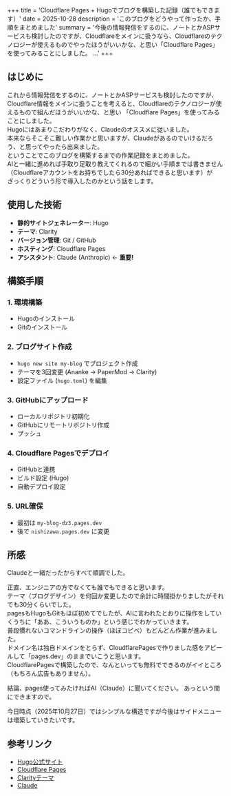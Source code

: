 +++
title = 'Cloudflare Pages + Hugoでブログを構築した記録（誰でもできます）'
date = 2025-10-28
description = 'このブログをどうやって作ったか、手順をまとめました'
summary = '今後の情報発信をするのに、ノートとかASPサービスも検討したのですが、Cloudflareをメインに扱うなら、Cloudflareのテクノロジーが使えるものでやったほうがいいかな、と思い「Cloudflare Pages」を使ってみることにしました。  ...'
+++

## はじめに

これから情報発信をするのに、ノートとかASPサービスも検討したのですが、    
Cloudflare情報をメインに扱うことを考えると、Cloudflareのテクノロジーが使えるもので組んだほうがいいかな、と思い
「Cloudflare Pages」を使ってみることにしました。  
Hugoにはあまりこだわりがなく、Claudeのオススメに従いました。  
本来ならそこそこ難しい作業かと思いますが、Claudeがあるのでいけるだろう、と思ってやったら出来ました。   
ということでこのブログを構築するまでの作業記録をまとめました。  
AIと一緒に進めれば手取り足取り教えてくれるので細かい手順までは書きません（Cloudflareアカウントをお持ちでしたら30分あればできると思います）が  
ざっくりどういう形で導入したのかという話をします。

## 使用した技術

- **静的サイトジェネレーター**: Hugo
- **テーマ**: Clarity
- **バージョン管理**: Git / GitHub
- **ホスティング**: Cloudflare Pages
- **アシスタント**: Claude (Anthropic) ← **重要!**

## 構築手順

### 1. 環境構築
- Hugoのインストール 
- Gitのインストール

### 2. ブログサイト作成
- `hugo new site my-blog` でプロジェクト作成
- テーマを3回変更 (Ananke → PaperMod → Clarity)
- 設定ファイル (`hugo.toml`) を編集

### 3. GitHubにアップロード
- ローカルリポジトリ初期化
- GitHubにリモートリポジトリ作成
- プッシュ

### 4. Cloudflare Pagesでデプロイ
- GitHubと連携
- ビルド設定 (Hugo)
- 自動デプロイ設定

### 5. URL確保
- 最初は `my-blog-dz3.pages.dev`
- 後で `nishizawa.pages.dev` に変更

## 所感

Claudeと一緒だったからすべて順調でした。  

正直、エンジニアの方でなくても誰でもできると思います。  
テーマ（ブログデザイン）を何回か変更したので余計に時間掛かりましたがそれでも30分くらいでした。  
pagesもHugoもGitもほぼ初めてでしたが、AIに言われたとおりに操作をしていくうちに「ああ、こういうものか」という感じでわかっていきます。  
普段慣れないコマンドラインの操作（ほぼコピペ）もどんどん作業が進みました。  
ドメイン名は独自ドメインをとらず、CloudflarePagesで作りました感をアピールして「pages.dev」のままでいこうと思います。  
CloudflarePagesで構築したので、なんといっても無料でできるのがイイところ（もちろん広告もありません）。  

結論、pages使ってみたければAI（Claude）に聞いてください。
あっという間にできますので。

今日時点（2025年10月27日）ではシンプルな構造ですが今後はサイドメニューは増築していきたいです。

## 参考リンク

- [Hugo公式サイト](https://gohugo.io/)
- [Cloudflare Pages](https://pages.cloudflare.com/)
- [Clarityテーマ](https://github.com/chipzoller/hugo-clarity)
- [Claude](https://claude.ai/)